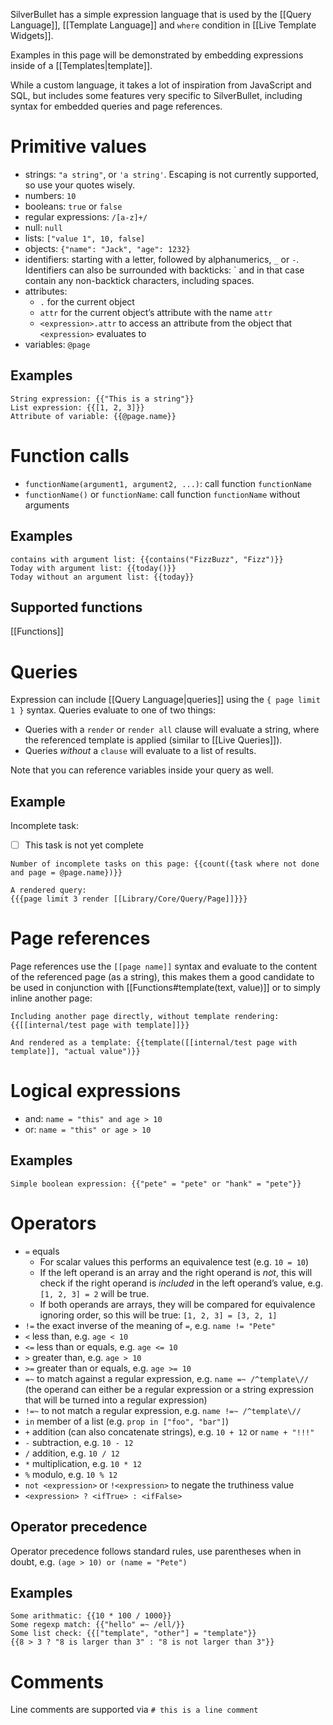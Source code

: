 SilverBullet has a simple expression language that is used by the [[Query Language]], [[Template Language]] and `where` condition in [[Live Template Widgets]].

Examples in this page will be demonstrated by embedding expressions inside of a [[Templates|template]].

While a custom language, it takes a lot of inspiration from JavaScript and SQL, but includes some features very specific to SilverBullet, including syntax for embedded queries and page references.

# Primitive values
* strings: `"a string"`, or `'a string'`. Escaping is not currently supported, so use your quotes wisely.
* numbers: `10`
* booleans: `true` or `false`
* regular expressions: `/[a-z]+/`
* null: `null`
* lists: `["value 1", 10, false]`
* objects: `{"name": "Jack", "age": 1232}`
* identifiers: starting with a letter, followed by alphanumerics, `_` or `-`. Identifiers can also be surrounded with backticks: ` and in that case contain any non-backtick characters, including spaces.
* attributes:
  * `.` for the current object
  * `attr` for the current object’s attribute with the name `attr`
  * `<expression>.attr` to access an attribute from the object that `<expression>` evaluates to
* variables: `@page`

## Examples
```template
String expression: {{"This is a string"}} 
List expression: {{[1, 2, 3]}} 
Attribute of variable: {{@page.name}} 
```

# Function calls
* `functionName(argument1, argument2, ...)`: call function `functionName`
* `functionName()` or `functionName`: call function `functionName` without arguments

## Examples
```template
contains with argument list: {{contains("FizzBuzz", "Fizz")}}
Today with argument list: {{today()}}
Today without an argument list: {{today}}
```

## Supported functions
[[Functions]]

# Queries
Expression can include [[Query Language|queries]] using the `{ page limit 1 }` syntax. Queries evaluate to one of two things:

* Queries with a `render` or `render all` clause will evaluate a string, where the referenced template is applied (similar to [[Live Queries]]).
* Queries _without_ a `clause` will evaluate to a list of results.

Note that you can reference variables inside your query as well.

## Example
Incomplete task:
* [ ] This task is not yet complete

```template
Number of incomplete tasks on this page: {{count({task where not done and page = @page.name})}}

A rendered query:
{{{page limit 3 render [[Library/Core/Query/Page]]}}}
```

# Page references
Page references use the `[[page name]]` syntax and evaluate to the content of the referenced page (as a string), this makes them a good candidate to be used in conjunction with [[Functions#template(text, value)]] or to simply inline another page:

```template
Including another page directly, without template rendering: {{[[internal/test page with template]]}}

And rendered as a template: {{template([[internal/test page with template]], "actual value")}}
```

# Logical expressions 
* and: `name = "this" and age > 10`
* or: `name = "this" or age > 10`

## Examples
```template
Simple boolean expression: {{"pete" = "pete" or "hank" = "pete"}}
```

# Operators 
* `=` equals
  * For scalar values this performs an equivalence test (e.g. `10 = 10`)
  * If the left operand is an array and the right operand is _not_, this will check if the right operand is _included_ in the left operand’s value, e.g. `[1, 2, 3] = 2` will be true.
  * If both operands are arrays, they will be compared for equivalence ignoring order, so this will be true: `[1, 2, 3] = [3, 2, 1]`
* `!=` the exact inverse of the meaning of `=`, e.g. `name != "Pete"`
* `<` less than, e.g. `age < 10`
* `<=` less than or equals, e.g. `age <= 10`
* `>` greater than, e.g. `age > 10`
* `>=` greater than or equals, e.g. `age >= 10`
* `=~` to match against a regular expression, e.g. `name =~ /^template\//` (the operand can either be a regular expression or a string expression that will be turned into a regular expression)
* `!=~` to not match a regular expression, e.g. `name !=~ /^template\//`
* `in` member of a list (e.g. `prop in ["foo", "bar"]`)
* `+` addition (can also concatenate strings), e.g. `10 + 12` or `name + "!!!"`
* `-` subtraction, e.g. `10 - 12`
* `/` addition, e.g. `10 / 12`
* `*` multiplication, e.g. `10 * 12`
* `%` modulo, e.g. `10 % 12`
* `not <expression>` or `!<expression>` to negate the truthiness value
* `<expression> ? <ifTrue> : <ifFalse>`

## Operator precedence
Operator precedence follows standard rules, use parentheses when in doubt, e.g. `(age > 10) or (name = "Pete")`

## Examples
```template
Some arithmatic: {{10 * 100 / 1000}}
Some regexp match: {{"hello" =~ /ell/}}
Some list check: {{["template", "other"] = "template"}}
{{8 > 3 ? "8 is larger than 3" : "8 is not larger than 3"}}
```

# Comments
Line comments are supported via `# this is a line comment`
